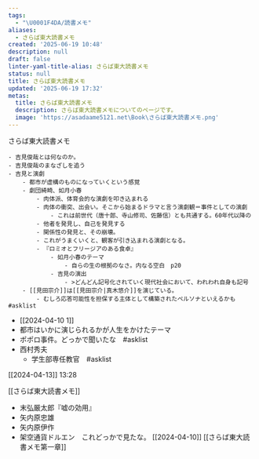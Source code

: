 ```yaml
---
tags:
  - "\U0001F4DA/読書メモ"
aliases:
  - さらば東大読書メモ
created: '2025-06-19 10:48'
description: null
draft: false
linter-yaml-title-alias: さらば東大読書メモ
status: null
title: さらば東大読書メモ
updated: '2025-06-19 17:32'
metas:
  title: さらば東大読書メモ
  description: さらば東大読書メモについてのページです。
  image: 'https://asadaame5121.net\Book\さらば東大読書メモ.png'
---
```

さらば東大読書メモ

	- 吉見俊哉とは何なのか。
	- 吉見俊哉のまなざしを追う
	- 吉見と演劇
		- 都市が虚構のものになっていくという感覚
		- 劇団綺畸、如月小春
			- 肉体派、体育会的な演劇を叩き込まれる
			- 肉体の衝突、出会い。そこから始まるドラマと言う演劇観＝事件としての演劇
				- これは前世代（唐十郎、寺山修司、佐藤信）とも共通する。60年代以降の
			- 他者を発見し、自己を発見する
			- 関係性の発見と、その崩壊。
			- これがうまくいくと、観客が引き込まれる演劇となる。
			- 『ロミオとフリージアのある食卓』
				- 如月小春のテーマ
					- 自らの生の根拠のなさ。内なる空白　p20
				- 吉見の演出
					- >どんどん記号化されていく現代社会において、われわれ自身も記号
		- [[見田宗介]]は[[見田宗介|真木悠介]]を演じている。
			- むしろ応答可能性を担保する主体として構築されたペルソナといえるかも　#asklist 
- [[2024-04-10 1]]
- 都市はいかに演じられるかが人生をかけたテーマ
- ポポロ事件。どっかで聞いたな　#asklist 
- 西村秀夫
	- 学生部専任教官　#asklist 


[[2024-04-13]] 13:28

[[さらば東大読書メモ]]
- 末弘厳太郎『嘘の効用』
- 矢内原忠雄
- 矢内原伊作
- 架空通貨ドルエン　これどっかで見たな。
[[2024-04-10]]
[[さらば東大読書メモ第一章]]
